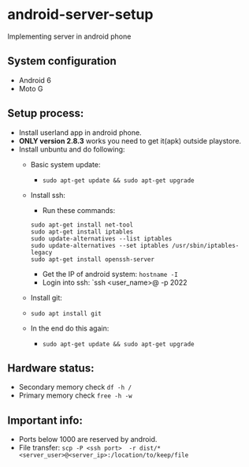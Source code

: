 # android-server-setup
Implementing server in android phone

## System configuration
* Android 6
* Moto G

## Setup process:
* Install userland app in android phone.
* **ONLY version 2.8.3** works you need to get it(apk) outside playstore.
* Install unbuntu and do following:
   *  Basic system update:
      *  `sudo apt-get update && sudo apt-get upgrade`
   *  Install ssh:
      *  Run these commands:
      ```
      sudo apt-get install net-tool
      sudo apt-get install iptables
      sudo update-alternatives --list iptables
      sudo update-alternatives --set iptables /usr/sbin/iptables-legacy
      sudo apt-get install openssh-server 
      ```
      *  Get the IP of android system:  `hostname -I`
      * Login into ssh: `ssh <user_name>@<ip of system> -p 2022
    
   *  Install git:
   *  `sudo apt install git`
    
   *  In the end do this again:
      *  `sudo apt-get update && sudo apt-get upgrade`

## Hardware status:
* Secondary memory check `df -h /`
* Primary memory check `free -h -w`

## Important info:
* Ports below 1000 are reserved by android.
* File transfer:
  `scp -P <ssh port>  -r dist/* <server_user>@<server_ip>:/location/to/keep/file`
